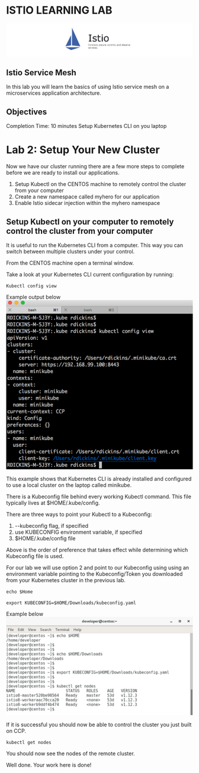 # ISTIO LEARNING LAB

![alt text][logo]

[logo]: Istio_DNE_Images/istio_banner.png "Logo Title Text 2"


## Istio Service Mesh

In this lab you will learn the basics of using Istio service mesh on a microservices application architecture.

## Objectives
Completion Time: 10 minutes
Setup Kubernetes CLI on you laptop


# Lab 2: Setup Your New Cluster
Now we have our cluster running there are a few more steps to complete before we are ready to install our applications.

1. Setup Kubectl on the CENTOS machine to remotely control the cluster from your computer
2. Create a new namespace called myhero for our application
3. Enable Istio sidecar injection within the myhero namespace

## Setup Kubectl on your computer to remotely control the cluster from your computer
It is useful to run the Kubernetes CLI from a computer. This way you can switch between multiple clusters under your control.

From the CENTOS machine open a terminal window.

Take a look at your Kubernetes CLI current configuration by running:

```
Kubectl config view
```

Example output below
![alt text][kubectl_config_view_2]

[kubectl_config_view_2]:Istio_DNE_Images/kubectl_config_view_2.png "Config View"

This example shows that Kubernetes CLI is already installed and configured to use a local cluster on the laptop called minikube.

There is a Kubeconfig file behind every working Kubectl command. This file typically lives at $HOME/.kube/config.

There are three ways to point your Kubectl to a Kubeconfig:

1.  --kubeconfig flag, if specified
2.  use KUBECONFIG environment variable, if specified
3.  $HOME/.kube/config file

Above is the order of preference that takes effect while determining which Kubeconfig file is used.

For our lab we will use option 2 and point to our Kubeconfig using using an environment variable pointing to the Kubeconfig/Token you downloaded from your Kubernetes cluster in the previous lab.
```
echo $Home
```
```
export KUBECONFIG=$HOME/Downloads/kubeconfig.yaml
```

Example below
![alt text][Kubectl_switch_context]

[Kubectl_switch_context]:Istio_DNE_Images/KubeconfigENV.png "Config View"

If it is successful you should now be able to control the cluster you just built on CCP.

```
kubectl get nodes
```
You should now see the nodes of the remote cluster.

Well done. Your work here is done!
